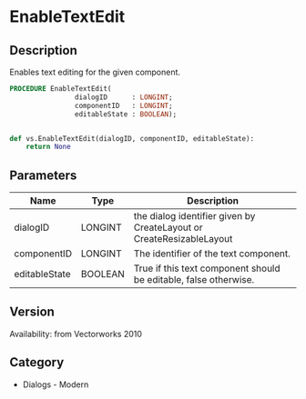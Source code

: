 # EnableTextEdit

## Description
Enables text editing for the given component.

```pascal
PROCEDURE EnableTextEdit(
				dialogID      : LONGINT;
				componentID   : LONGINT;
				editableState : BOOLEAN);
```

```python

def vs.EnableTextEdit(dialogID, componentID, editableState):
    return None
```

## Parameters
|Name|Type|Description|
|---|---|---|
|dialogID|LONGINT|the dialog identifier given by CreateLayout or CreateResizableLayout|
|componentID|LONGINT|The identifier of the text component.|
|editableState|BOOLEAN|True if this text component should be editable, false otherwise.    |

## Version
Availability: from Vectorworks 2010
## Category
* Dialogs - Modern

